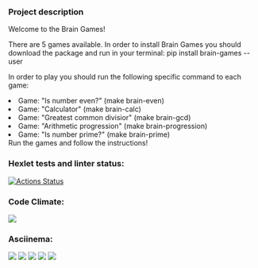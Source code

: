 ### Project description
Welcome to the Brain Games!


There are 5 games available. 
In order to install Brain Games you should download the package and run in your terminal:
pip install brain-games --user


In order to play you should run the following specific command to each game:


<li>Game: "Is number even?" (make brain-even)</li>
<li>Game: "Calculator" (make brain-calc)</li>
<li>Game: "Greatest common divisior" (make brain-gcd)</li>
<li>Game: "Arithmetic progression" (make brain-progression)</li>
<li>Game: "Is number prime?" (make brain-prime)</li>
Run the games and follow the instructions!


### Hexlet tests and linter status:
[![Actions Status](https://github.com/gravanofranchezd/python-project-49/workflows/hexlet-check/badge.svg)](https://github.com/gravanofranchezd/python-project-49/actions)


### Code Climate:
<a href="https://codeclimate.com/github/gravanofranchezd/python-project-49/maintainability"><img src="https://api.codeclimate.com/v1/badges/c319671fcf845feb0d77/maintainability" /></a>


### Asciinema:
<a href="https://asciinema.org/a/yygJBZfpkg4ZfCJuU3Fn7pYkf" target="_blank"><img src="https://asciinema.org/a/yygJBZfpkg4ZfCJuU3Fn7pYkf.svg" /></a>
<a href="https://asciinema.org/a/4hsksFN2N7zayMe0YOpLk8Ver" target="_blank"><img src="https://asciinema.org/a/4hsksFN2N7zayMe0YOpLk8Ver.svg" /></a>
<a href="https://asciinema.org/a/4au8fgCwQfR97X2ky13ws8VCJ" target="_blank"><img src="https://asciinema.org/a/4au8fgCwQfR97X2ky13ws8VCJ.svg" /></a>
<a href="https://asciinema.org/a/TGGx79yXMzhSZ4KgrHl1YFrtx" target="_blank"><img src="https://asciinema.org/a/TGGx79yXMzhSZ4KgrHl1YFrtx.svg" /></a>
<a href="https://asciinema.org/a/YgYpK8MVK3N0CD7scLlaUWAqE" target="_blank"><img src="https://asciinema.org/a/YgYpK8MVK3N0CD7scLlaUWAqE.svg" /></a>
